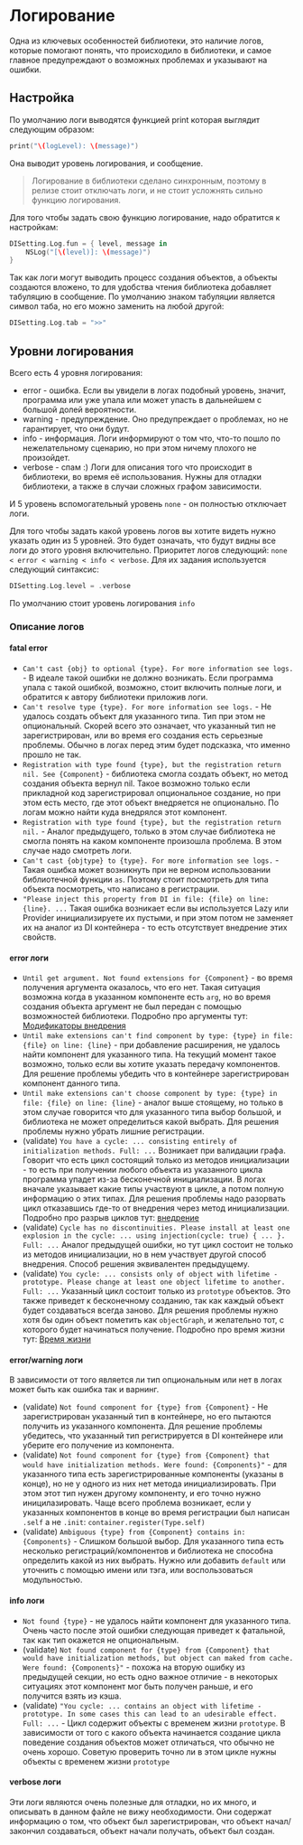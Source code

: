 # Логирование

Одна из ключевых особенностей библиотеки, это наличие логов, которые помогают понять, что происходило в библиотеки, и самое главное предупреждают о возможных проблемах и указывают на ошибки.

## Настройка
По умолчанию логи выводятся функцией print которая выглядит следующим образом:
```Swift
print("\(logLevel): \(message)")
```
Она выводит уровень логирования, и сообщение. 
> Логирование в библиотеки сделано синхронным, поэтому в релизе стоит отключать логи, и не стоит усложнять сильно функцию логирования.

Для того чтобы задать свою функцию логирование, надо обратится к настройкам:
```Swift
DISetting.Log.fun = { level, message in
    NSLog("[\(level)]: \(message)")
}
```
Так как логи могут выводить процесс создания объектов, а объекты создаются вложено, то для удобства чтения библиотека добавляет табуляцию в сообщение. По умолчанию знаком табуляции является символ таба, но его можно заменить на любой другой:
```Swift
DISetting.Log.tab = ">>"
```

## Уровни логирования
Всего есть 4 уровня логирования: 
* error - ошибка. Если вы увидели в логах подобный уровень, значит, программа или уже упала или может упасть в дальнейшем с большой долей вероятности.
* warning - предупреждение. Оно предупреждает о проблемах, но не гарантирует, что они будут. 
* info - информация. Логи информируют о том что, что-то пошло по нежелательному сценарию, но при этом ничему плохого не произойдет.
* verbose - спам :) Логи для описания того что происходит в библиотеки, во время её использования. Нужны для отладки библиотеки, а также в случаи сложных графом зависимости.

И 5 уровень вспомогательный уровень `none` - он полностью отключает логи.

Для того чтобы задать какой уровень логов вы хотите видеть нужно указать один из 5 уровней. Это будет означать, что будут видны все логи до этого уровня включительно. Приоритет логов следующий: `none < error < warning < info < verbose`. Для их задания используется следующий синтаксис:
```Swift
DISetting.Log.level = .verbose
```
По умолчанию стоит уровень логирования `info`

### Описание логов
#### fatal error

* `Can't cast {obj} to optional {type}. For more information see logs.` - В идеале такой ошибки не должно возникать. Если программа упала с такой ошибкой, возможно, стоит включить полные логи, и обратится к автору библиотеки приложив логи.
* `Can't resolve type {type}. For more information see logs.` - Не удалось создать объект для указанного типа. Тип при этом не опциональный. Скорей всего это означает, что указанный тип не зарегистрирован, или во время его создания есть серьезные проблемы. Обычно в логах перед этим будет подсказка, что именно прошло не так.
* `Registration with type found {type}, but the registration return nil. See {Component}` - библиотека смогла создать объект, но метод создания объекта вернул nil. Такое возможно только если прикладной код зарегистрировал опциональное создание, но при этом есть место, где этот объект внедряется не опционально. По логам можно найти куда внедрялся этот компонент.
* `Registration with type found {type}, but the registration return nil.` - Аналог предыдущего, только в этом случае библиотека не смогла понять на каком компоненте произошла проблема. В этом случае надо смотреть логи.
* `Can't cast {objtype} to {type}. For more information see logs.` - Такая ошибка может возникнуть при не верном использовании библиотечной функции `as`. Поэтому стоит посмотреть для типа объекта посмотреть, что написано в регистрации.
* `"Please inject this property from DI in file: {file} on line: {line}. ...`  Такая ошибка возникает если вы используется Lazy или Provider инициализируете их пустыми, и при этом потом не заменяет их на аналог из DI контейнера - то есть отсутствует  внедрение этих свойств.  

#### error логи

* `Until get argument. Not found extensions for {Component}` - во время получения аргумента оказалось, что его нет. Такая ситуация возможна когда в указанном компоненте есть `arg`, но во время создания объекта аргумент не был передан с помощью возможностей библиотеки. Подробно про аргументы тут: [Модификаторы внедрения](modificated_injection.md#Аргумент)
* `Until make extensions can't find component by type: {type} in file: {file} on line: {line}` - при добавление расширения, не удалось найти компонент для указанного типа. На текущий момент такое возможно, только если вы хотите указать передачу компонентов. Для решение проблемы убедить что в контейнере зарегистрирован компонент данного типа.
* `Until make extensions can't choose component by type: {type} in file: {file} on line: {line}` - аналог выше стоящему, но только в этом случае говорится что для указанного типа выбор большой, и библиотека не может определиться какой выбрать. Для решения проблемы нужно убрать лишние регистрации.
* (validate) `You have a cycle: ... consisting entirely of initialization methods. Full: ...` Возникает при валидации графа. Говорит что есть цикл состоящий только из методов инициализации - то есть при получении любого объекта из указанного цикла программа упадет из-за бесконечной инициализации. В логах вначале указывает какие типы участвуют в цикле, а потом полную информацию о этих типах. Для решения проблемы надо разорвать цикл отказавшись где-то от внедрения через метод инициализации. Подробно про разрыв циклов тут: [внедрение](injection.md#Внедрение-через-свойства)
*  (validate) `Cycle has no discontinuities. Please install at least one explosion in the cycle: ... using injection(cycle: true) { ... }. Full: ...` Аналог предыдущей ошибки, но тут цикл состоит не только из методов инициализации, но в нем участвует другой способ внедрения. Способ решения эквивалентен предыдущему.
*  (validate) `You cycle: ... consists only of object with lifetime - prototype. Please change at least one object lifetime to another. Full: ...`  Указанный цикл состоит только из `prototype` объектов. Это также приведет к бесконечному созданию, так как каждый объект будет создаваться всегда заново. Для решения проблемы нужно хотя бы один объект пометить как `objectGraph`, и желательно тот, с которого будет начинаться получение. Подробно про время жизни тут: [Время жизни](scope_and_lifetime.md)

#### error/warning логи

В зависимости от того является ли тип опциональным или нет в логах может быть как ошибка так и варнинг.
*  (validate) `Not found component for {type} from {Component}` - Не зарегистрирован указанный тип в контейнере, но его пытаются получить из указанного компонента. Для решение проблемы убедитесь, что указанный тип регистрируется в DI контейнере или уберите его получение из компонента.
*  (validate) `Not found component for {type} from {Component} that would have initialization methods. Were found: {Components}"` - для указанного типа есть зарегистрированные компоненты (указаны в конце), но не у одного из них нет метода инициализировать. При этом этот тип нужен другому компоненту, и его точно нужно иницилазировать. Чаще всего проблема возникает, если у указанных компонентов в конце во время регистрации был написан `.self` а не `.init`:  `container.register(Type.self)`
*  (validate) `Ambiguous {type} from {Component} contains in: {Components}` - Слишком большой выбор. Для указанного типа есть несколько регистраций/компонентов и библиотека не способна определить какой из них выбрать. Нужно или добавить `default` или уточнить с помощью имени или тэга, или воспользоваться модульностью. 

#### info логи
* `Not found {type}` - не удалось найти компонент для указанного типа. Очень часто после этой ошибки следующая приведет к фатальной, так как тип окажется не опциональным.
*  (validate) `Not found component for {type} from {Component} that would have initialization methods, but object can maked from cache. Were found: {Components}"` - похожа на вторую ошибку из предыдущей секции, но есть одно важное отличие - в некоторых ситуациях этот компонент мог быть получен раньше, и его получится взять иэ кэша.
*  (validate) `"You cycle: ... contains an object with lifetime - prototype. In some cases this can lead to an udesirable effect.  Full: ...` - Цикл содержит объекты с временем жизни `prototype`. В зависимости от того с какого объекта начинается создание цикла поведение создания объектов может отличаться, что обычно не очень хорошо. Советую проверить точно ли в этом цикле нужны объекты с временем жизни `prototype`

#### verbose логи
Эти логи являются очень полезные для отладки, но их много, и описывать в данном файле не вижу необходимости. Они содержат информацию о том, что объект был зарегистрирован, что объект начал/закончил создаваться, объект начали получать, объект был создан.

